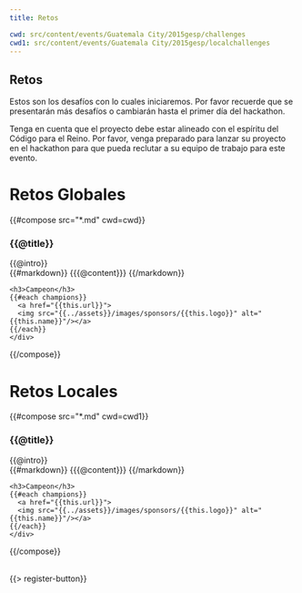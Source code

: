 ```yaml
---
title: Retos

cwd: src/content/events/Guatemala City/2015gesp/challenges
cwd1: src/content/events/Guatemala City/2015gesp/localchallenges
---
```

## <i class="icon fa-flag"></i> Retos

Estos son los desafíos con lo cuales iniciaremos. Por favor recuerde que se presentarán más desafíos o cambiarán hasta el primer día del hackathon.

Tenga en cuenta que el proyecto debe estar alineado con el espíritu del Código para el Reino. Por favor, venga preparado para lanzar su proyecto en el hackathon para que pueda reclutar a su equipo de trabajo para este evento.

# Retos Globales
{{#compose src="*.md" cwd=cwd}}
<div class="row">
  <div class="3u">
    <h3>{{@title}}</h3> 
  </div>
  <div class="9u challenge-description">
    <div class="expander intro">
      <span class="toggle-switch"></span>
      {{@intro}} 
    </div>
    <div class="content">
{{#markdown}}
{{{@content}}}
{{/markdown}}

    <h3>Campeon</h3>
    {{#each champions}}
      <a href="{{this.url}}">
      <img src="{{../assets}}/images/sponsors/{{this.logo}}" alt="{{this.name}}"/></a>
    {{/each}}
    </div>
  </div>
</div>
{{/compose}}

# Retos Locales
{{#compose src="*.md" cwd=cwd1}}
<div class="row">
  <div class="3u">
    <h3>{{@title}}</h3> 
  </div>
  <div class="9u challenge-description">
    <div class="expander intro">
      <span class="toggle-switch"></span>
      {{@intro}} 
    </div>
    <div class="content">
{{#markdown}}
{{{@content}}}
{{/markdown}}

    <h3>Campeon</h3>
    {{#each champions}}
      <a href="{{this.url}}">
      <img src="{{../assets}}/images/sponsors/{{this.logo}}" alt="{{this.name}}"/></a>
    {{/each}}
    </div>
  </div>
</div>


{{/compose}}



<br/>
{{> register-button}}
